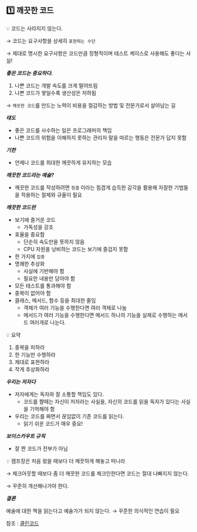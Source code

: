 ## 1️⃣ 깨끗한 코드

<aside>
💡 코드는 사라지지 않는다.

</aside>

→ 코드는 요구사항을 상세히 `표현하는 수단` 

→ 제대로 명시한 요구사항은 코드만큼 정형적이며 테스트 케이스로 사용해도 좋다는 사실!

***좋은 코드는 중요하다.***

1. 나쁜 코드는 개발 속도를 크게 떨어뜨림
2. 나쁜 코드가 쌓일수록 생산성은 저하됨

→ `깨끗한 코드`를 만드는 노력이 비용을 절감하는 방법 및 전문가로서 살아남는 길

***태도***

- 좋은 코드를 사수하는 일은 프로그래머의 책임
- 나쁜 코드의 위험을 이해하지 못하는 관리자 말을 따르는 행동은 전문가 답지 못함

***기한***

- 언제나 코드를 최대한 깨끗하게 유지하는 모습

***깨끗한 코드라는 예술?***

- 깨끗한 코드를 작성하려면 `청결` 이라는 힘겹게 습득한 감각을 활용해 자잘한 기법들을 적용하는 절제와 규율이 필요

***깨끗한 코드란***

- 보기에 즐거운 코드
    - 가독성을 강조
- 효율을 중요함
    - 단순히 속도만을 뜻하지 않음
    - CPU 자원을 낭비하는 코드는 보기에 즐겁지 못함
- 한 가지에 `집중`
- 명쾌한 추상화
    - 사실에 기반해야 함
    - 필요한 내용만 담아야 함
- 모든  테스트를 통과해야 함
- 중복이 없어야 함
- 클래스, 메서드, 함수 등을 최대한 줄임
    - 객체가 여러 기능을 수행한다면 여러 객체로 나눔
    - 메서드가 여러 기능을 수행한다면 메서드 하나의 기능을 실제로 수행하는 메서드 여러개로 나눈다.

<aside>
💡 요약

</aside>

1. 중복을 피하라
2. 한 기능만 수행하라
3. 제대로 표현하라
4. 작게 추상화하라

***우리는 저자다***

- 저자에게는 독자와 잘 소통할 책임도 있다.
    - 코드를 짤때는 자신이 저자라는 사실을, 자신의 코드를 읽을 독자가 있다는 사실을 기억해야 함
- 우리는 코드를 짜면서 끊임없이 기존 코드를 읽는다.
    - 읽기 쉬운 코드가 매우 중요!

***보이스카우트 규칙***

- 잘 짠 코드가 전부가 아님

<aside>
💡 캠프장은 처음 왔을 때보다 더 깨끗하게 해놓고 떠나라

</aside>

→ 체크아웃할 때보다 좀 더 깨끗한 코드를 체크인한다면 코드는 절대 나빠지지 않는다.

→ 꾸준히 개선해나가야 한다.

***결론***

예술에 대한 책을 읽는다고 예술가가 되지 않는다. → 꾸준한 의식적인 연습이 필요

참조 : [클린코드](http://www.yes24.com/Product/Goods/11681152)